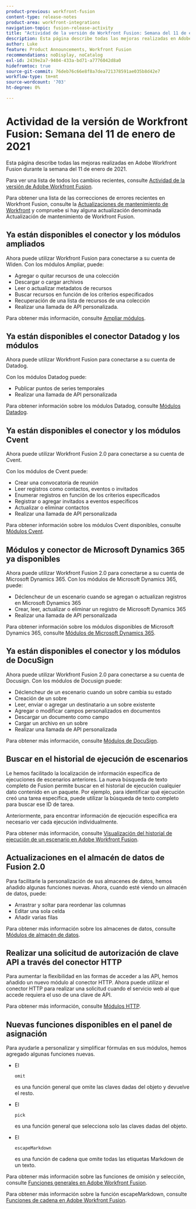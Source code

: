 ```yaml
---
product-previous: workfront-fusion
content-type: release-notes
product-area: workfront-integrations
navigation-topic: fusion-release-activity
title: "Actividad de la versión de Workfront Fusion: Semana del 11 de enero de 2021"
description: Esta página describe todas las mejoras realizadas en Adobe Workfront Fusion durante la semana del 11 de enero de 2021.
author: Luke
feature: Product Announcements, Workfront Fusion
recommendations: noDisplay, noCatalog
exl-id: 2439e2a7-9404-433a-bd71-a7776042d8a0
hidefromtoc: true
source-git-commit: 76deb76c66e8f8a7dea721378591ae035b8d42e7
workflow-type: tm+mt
source-wordcount: '703'
ht-degree: 0%

---
```


# Actividad de la versión de Workfront Fusion: Semana del 11 de enero de 2021

Esta página describe todas las mejoras realizadas en Adobe Workfront Fusion durante la semana del 11 de enero de 2021.

Para ver una lista de todos los cambios recientes, consulte [Actividad de la versión de Adobe Workfront Fusion](../../../product-announcements/product-releases/fusion-release-activity/fusion-release-activity.md).

Para obtener una lista de las correcciones de errores recientes en Workfront Fusion, consulte la [Actualizaciones de mantenimiento de Workfront](https://experienceleague.adobe.com/docs/workfront-known-issues/releases/current-updates.html) y compruebe si hay alguna actualización denominada Actualización de mantenimiento de Workfront Fusion.

## Ya están disponibles el conector y los módulos ampliados

Ahora puede utilizar Workfront Fusion para conectarse a su cuenta de Widen. Con los módulos Ampliar, puede:

* Agregar o quitar recursos de una colección
* Descargar o cargar archivos
* Leer o actualizar metadatos de recursos
* Buscar recursos en función de los criterios especificados
* Recuperación de una lista de recursos de una colección
* Realizar una llamada de API personalizada.

Para obtener más información, consulte [Ampliar módulos](../../../workfront-fusion/apps-and-their-modules/widen-modules.md).

## Ya están disponibles el conector Datadog y los módulos

Ahora puede utilizar Workfront Fusion para conectarse a su cuenta de Datadog.

Con los módulos Datadog puede:

* Publicar puntos de series temporales
* Realizar una llamada de API personalizada

Para obtener información sobre los módulos Datadog, consulte [Módulos Datadog](../../../workfront-fusion/apps-and-their-modules/datadog-modules.md).

## Ya están disponibles el conector y los módulos Cvent

Ahora puede utilizar Workfront Fusion 2.0 para conectarse a su cuenta de Cvent.

Con los módulos de Cvent puede:

* Crear una convocatoria de reunión
* Leer registros como contactos, eventos o invitados
* Enumerar registros en función de los criterios especificados
* Registrar o agregar invitados a eventos específicos
* Actualizar o eliminar contactos
* Realizar una llamada de API personalizada

Para obtener información sobre los módulos Cvent disponibles, consulte [Módulos Cvent](../../../workfront-fusion/apps-and-their-modules/cvent-modules.md).

## Módulos y conector de Microsoft Dynamics 365 ya disponibles

Ahora puede utilizar Workfront Fusion 2.0 para conectarse a su cuenta de Microsoft Dynamics 365. Con los módulos de Microsoft Dynamics 365, puede:

* Déclencheur de un escenario cuando se agregan o actualizan registros en Microsoft Dynamics 365
* Crear, leer, actualizar o eliminar un registro de Microsoft Dynamics 365
* Realizar una llamada de API personalizada

Para obtener información sobre los módulos disponibles de Microsoft Dynamics 365, consulte [Módulos de Microsoft Dynamics 365](../../../workfront-fusion/apps-and-their-modules/microsoft-dynamics-365-modules.md).

## Ya están disponibles el conector y los módulos de DocuSign

Ahora puede utilizar Workfront Fusion 2.0 para conectarse a su cuenta de Docusign. Con los módulos de Docusign puede:

* Déclencheur de un escenario cuando un sobre cambia su estado
* Creación de un sobre
* Leer, enviar o agregar un destinatario a un sobre existente
* Agregar o modificar campos personalizados en documentos
* Descargar un documento como campo
* Cargar un archivo en un sobre
* Realizar una llamada de API personalizada

Para obtener más información, consulte [Módulos de DocuSign](../../../workfront-fusion/apps-and-their-modules/docusign-modules.md).

## Buscar en el historial de ejecución de escenarios

Le hemos facilitado la localización de información específica de ejecuciones de escenarios anteriores. La nueva búsqueda de texto completo de Fusion permite buscar en el historial de ejecución cualquier dato contenido en un paquete. Por ejemplo, para identificar qué ejecución creó una tarea específica, puede utilizar la búsqueda de texto completo para buscar ese ID de tarea.

Anteriormente, para encontrar información de ejecución específica era necesario ver cada ejecución individualmente.

Para obtener más información, consulte [Visualización del historial de ejecución de un escenario en Adobe Workfront Fusion](../../../workfront-fusion/scenarios/view-scenario-execution-history.md).

## Actualizaciones en el almacén de datos de Fusion 2.0

Para facilitarle la personalización de sus almacenes de datos, hemos añadido algunas funciones nuevas. Ahora, cuando esté viendo un almacén de datos, puede:

* Arrastrar y soltar para reordenar las columnas
* Editar una sola celda
* Añadir varias filas

Para obtener más información sobre los almacenes de datos, consulte [Módulos de almacén de datos](../../../workfront-fusion/apps-and-their-modules/data-store-modules.md).

## Realizar una solicitud de autorización de clave API a través del conector HTTP

Para aumentar la flexibilidad en las formas de acceder a las API, hemos añadido un nuevo módulo al conector HTTP. Ahora puede utilizar el conector HTTP para realizar una solicitud cuando el servicio web al que accede requiera el uso de una clave de API.

Para obtener más información, consulte [Módulos HTTP](../../../workfront-fusion/apps-and-their-modules/http-modules/http-modules-1.md).

## Nuevas funciones disponibles en el panel de asignación

Para ayudarle a personalizar y simplificar fórmulas en sus módulos, hemos agregado algunas funciones nuevas.

* El

  ```
  omit
  ```

  es una función general que omite las claves dadas del objeto y devuelve el resto.
* El

  ```
  pick
  ```

  es una función general que selecciona solo las claves dadas del objeto.
* El

  ```
  escapeMarkdown
  ```

  es una función de cadena que omite todas las etiquetas Markdown de un texto.

Para obtener más información sobre las funciones de omisión y selección, consulte [Funciones generales en Adobe Workfront Fusion](../../../workfront-fusion/functions/general-functions.md).

Para obtener más información sobre la función escapeMarkdown, consulte [Funciones de cadena en Adobe Workfront Fusion](../../../workfront-fusion/functions/string-functions.md).
